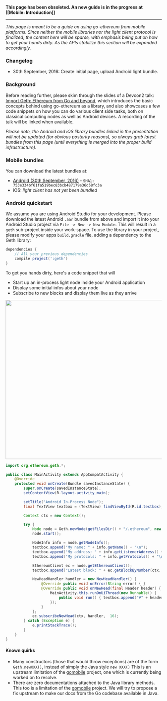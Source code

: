 **This page has been obsoleted. An new guide is in the progress at [[Mobile: Introduction]]**

---

*This page is meant to be a guide on using go-ethereum from mobile platforms. Since neither the mobile libraries nor the light client protocol is finalized, the content here will be sparse, with emphasis being put on how to get your hands dirty. As the APIs stabilize this section will be expanded accordingly.*

### Changelog

* 30th September, 2016: Create initial page, upload Android light bundle.

### Background

Before reading further, please skim through the slides of a Devcon2 talk: [Import Geth: Ethereum from Go and beyond](https://ethereum.karalabe.com/talks/2016-devcon.html), which introduces the basic concepts behind using go-ethereum as a library, and also showcases a few code snippets on how you can do various client side tasks, both on classical computing nodes as well as Android devices. A recording of the talk will be linked when available.

*Please note, the Android and iOS library bundles linked in the presentation will not be updated (for obvious posterity reasons), so always grab latest bundles from this page (until everything is merged into the proper build infrastructure).*

### Mobile bundles

You can download the latest bundles at:

 * [Android (30th September, 2016)](https://bintray.com/karalabe/ethereum/download_file?file_path=geth.aar) - `SHA1: 753e334bf61fa519bec83bcb487179e36d58fc3a`
 * iOS: *light client has not yet been bundled*

### Android quickstart

We assume you are using Android Studio for your development. Please download the latest Android `.aar` bundle from above and import it into your Android Studio project via `File -> New -> New Module`. This will result in a `geth` sub-project inside your work-space. To use the library in your project, please modify your apps `build.gradle` file, adding a dependency to the Geth library:

```gradle
dependencies {
    // All your previous dependencies
    compile project(':geth')
}
```

To get you hands dirty, here's a code snippet that will

* Start up an in-process light node inside your Android application
* Display some initial infos about your node
* Subscribe to new blocks and display them live as they arrive

<img src="http://i.imgur.com/LyTCCqg.png" width="512px" />

```java
import org.ethereum.geth.*;

public class MainActivity extends AppCompatActivity {
    @Override
    protected void onCreate(Bundle savedInstanceState) {
        super.onCreate(savedInstanceState);
        setContentView(R.layout.activity_main);

        setTitle("Android In-Process Node");
        final TextView textbox = (TextView) findViewById(R.id.textbox);

        Context ctx = new Context();

        try {
            Node node = Geth.newNode(getFilesDir() + "/.ethereum", new NodeConfig());
            node.start();

            NodeInfo info = node.getNodeInfo();
            textbox.append("My name: " + info.getName() + "\n");
            textbox.append("My address: " + info.getListenerAddress() + "\n");
            textbox.append("My protocols: " + info.getProtocols() + "\n\n");

            EthereumClient ec = node.getEthereumClient();
            textbox.append("Latest block: " + ec.getBlockByNumber(ctx, -1).getNumber() + ", syncing...\n");

            NewHeadHandler handler = new NewHeadHandler() {
                @Override public void onError(String error) { }
                @Override public void onNewHead(final Header header) {
                    MainActivity.this.runOnUiThread(new Runnable() {
                        public void run() { textbox.append("#" + header.getNumber() + ": " + header.getHash().getHex().substring(0, 10) + ".\n"); }
                    });
                }
            };
            ec.subscribeNewHead(ctx, handler,  16);
        } catch (Exception e) {
            e.printStackTrace();
        }
    }
}
```

#### Known quirks

 * Many constructors (those that would throw exceptions) are of the form `Geth.newXXX()`, instead of simply the Java style `new XXX()` This is an upstream limitation of the [gomobile](https://github.com/golang/mobile) project, one which is currently being worked on to resolve.
 * There are zero documentations attached to the Java library methods. This too is a limitation of the [gomobile](https://github.com/golang/mobile) project. We will try to propose a fix upstream to make our docs from the Go codebase available in Java.
